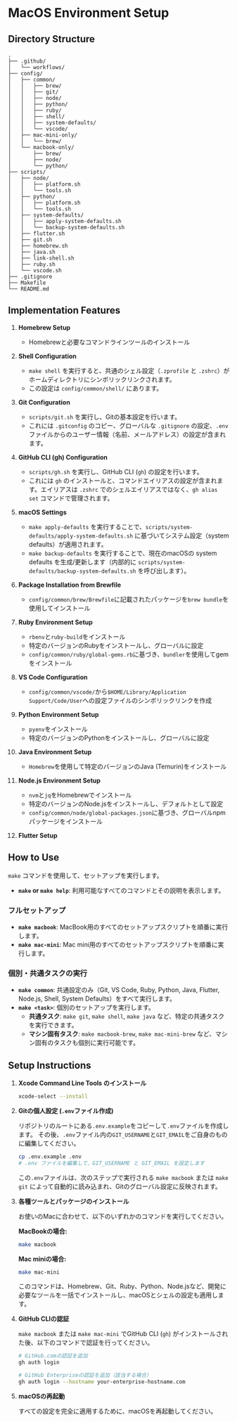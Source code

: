 # MacOS Environment Setup

## Directory Structure

```
.
├── .github/
│   └── workflows/
├── config/
│   ├── common/
│   │   ├── brew/
│   │   ├── git/
│   │   ├── node/
│   │   ├── python/
│   │   ├── ruby/
│   │   ├── shell/
│   │   ├── system-defaults/
│   │   └── vscode/
│   ├── mac-mini-only/
│   │   └── brew/
│   └── macbook-only/
│       ├── brew/
│       ├── node/
│       └── python/
├── scripts/
│   ├── node/
│   │   ├── platform.sh
│   │   └── tools.sh
│   ├── python/
│   │   ├── platform.sh
│   │   └── tools.sh
│   ├── system-defaults/
│   │   ├── apply-system-defaults.sh
│   │   └── backup-system-defaults.sh
│   ├── flutter.sh
│   ├── git.sh
│   ├── homebrew.sh
│   ├── java.sh
│   ├── link-shell.sh
│   ├── ruby.sh
│   └── vscode.sh
├── .gitignore
├── Makefile
└── README.md
```

## Implementation Features

1.  **Homebrew Setup**
    -   Homebrewと必要なコマンドラインツールのインストール

2.  **Shell Configuration**
    -   `make shell` を実行すると、共通のシェル設定（`.zprofile` と `.zshrc`）がホームディレクトリにシンボリックリンクされます。
    -   この設定は `config/common/shell/` にあります。

3.  **Git Configuration**
    -   `scripts/git.sh` を実行し、Gitの基本設定を行います。
    -   これには `.gitconfig` のコピー、グローバルな `.gitignore` の設定、`.env` ファイルからのユーザー情報（名前、メールアドレス）の設定が含まれます。

4.  **GitHub CLI (gh) Configuration**
    -   `scripts/gh.sh` を実行し、GitHub CLI (`gh`) の設定を行います。
    -   これには `gh` のインストールと、コマンドエイリアスの設定が含まれます。エイリアスは `.zshrc` でのシェルエイリアスではなく、`gh alias set` コマンドで管理されます。

5.  **macOS Settings**
    -   `make apply-defaults` を実行することで、`scripts/system-defaults/apply-system-defaults.sh` に基づいてシステム設定（system defaults）が適用されます。
    -   `make backup-defaults` を実行することで、現在のmacOSの system defaults を生成/更新します（内部的に `scripts/system-defaults/backup-system-defaults.sh` を呼び出します）。

6.  **Package Installation from Brewfile**
    -   `config/common/brew/Brewfile`に記載されたパッケージを`brew bundle`を使用してインストール

7.  **Ruby Environment Setup**
    -   `rbenv`と`ruby-build`をインストール
    -   特定のバージョンのRubyをインストールし、グローバルに設定
    -   `config/common/ruby/global-gems.rb`に基づき、`bundler`を使用してgemをインストール

8.  **VS Code Configuration**
    -   `config/common/vscode/`から`$HOME/Library/Application Support/Code/User`への設定ファイルのシンボリックリンクを作成

9.  **Python Environment Setup**
    -   `pyenv`をインストール
    -   特定のバージョンのPythonをインストールし、グローバルに設定

10. **Java Environment Setup**
    -   `Homebrew`を使用して特定のバージョンのJava (Temurin)をインストール

11. **Node.js Environment Setup**
    -   `nvm`と`jq`をHomebrewでインストール
    -   特定のバージョンのNode.jsをインストールし、デフォルトとして設定
    -   `config/common/node/global-packages.json`に基づき、グローバルnpmパッケージをインストール

12. **Flutter Setup**

## How to Use

`make` コマンドを使用して、セットアップを実行します。

- **`make` or `make help`**: 利用可能なすべてのコマンドとその説明を表示します。

### フルセットアップ

- **`make macbook`**: MacBook用のすべてのセットアップスクリプトを順番に実行します。
- **`make mac-mini`**: Mac mini用のすべてのセットアップスクリプトを順番に実行します。

### 個別・共通タスクの実行

- **`make common`**: 共通設定のみ（Git, VS Code, Ruby, Python, Java, Flutter, Node.js, Shell, System Defaults）をすべて実行します。
- **`make <task>`**: 個別のセットアップを実行します。
  - **共通タスク**: `make git`, `make shell`, `make java` など、特定の共通タスクを実行できます。
  - **マシン固有タスク**: `make macbook-brew`, `make mac-mini-brew` など、マシン固有のタスクも個別に実行可能です。

## Setup Instructions

1.  **Xcode Command Line Tools のインストール**

    ```sh
    xcode-select --install
    ```

2.  **Gitの個人設定 (`.env`ファイル作成)**

    リポジトリのルートにある`.env.example`をコピーして`.env`ファイルを作成します。
    その後、`.env`ファイル内の`GIT_USERNAME`と`GIT_EMAIL`をご自身のものに編集してください。

    ```sh
    cp .env.example .env
    # .env ファイルを編集して、GIT_USERNAME と GIT_EMAIL を設定します
    ```
    この`.env`ファイルは、次のステップで実行される `make macbook` または `make git` によって自動的に読み込まれ、Gitのグローバル設定に反映されます。

3.  **各種ツールとパッケージのインストール**

    お使いのMacに合わせて、以下のいずれかのコマンドを実行してください。

    **MacBookの場合:**
    ```sh
    make macbook
    ```

    **Mac miniの場合:**
    ```sh
    make mac-mini
    ```
    このコマンドは、Homebrew、Git、Ruby、Python、Node.jsなど、開発に必要なツールを一括でインストールし、macOSとシェルの設定も適用します。

4.  **GitHub CLIの認証**

    `make macbook` または `make mac-mini` でGitHub CLI (`gh`) がインストールされた後、以下のコマンドで認証を行ってください。

    ```sh
    # GitHub.comの認証を追加
    gh auth login

    # GitHub Enterpriseの認証を追加（該当する場合）
    gh auth login --hostname your-enterprise-hostname.com
    ```

5.  **macOSの再起動**

    すべての設定を完全に適用するために、macOSを再起動してください。
